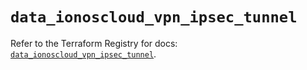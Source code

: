# `data_ionoscloud_vpn_ipsec_tunnel`

Refer to the Terraform Registry for docs: [`data_ionoscloud_vpn_ipsec_tunnel`](https://registry.terraform.io/providers/ionos-cloud/ionoscloud/6.6.6/docs/data-sources/vpn_ipsec_tunnel).
